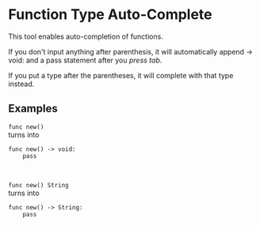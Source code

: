 
# Function Type Auto-Complete

This tool enables auto-completion of functions.

If you don't input anything after parenthesis, it will automatically append -> void: and a pass statement after you *press tab*.

If you put a type after the parentheses, it will complete with that type instead.

## Examples

```func new()```
<br>
turns into
<br>
```
func new() -> void:
    pass
```
<br>


```func new() String```
<br>
turns into
<br>
```
func new() -> String:
    pass
```
<br>